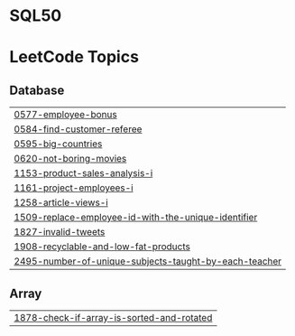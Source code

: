 # SQL50

<!---LeetCode Topics Start-->
# LeetCode Topics
## Database
|  |
| ------- |
| [0577-employee-bonus](https://github.com/pneel199/SQL50/tree/master/0577-employee-bonus) |
| [0584-find-customer-referee](https://github.com/pneel199/SQL50/tree/master/0584-find-customer-referee) |
| [0595-big-countries](https://github.com/pneel199/SQL50/tree/master/0595-big-countries) |
| [0620-not-boring-movies](https://github.com/pneel199/SQL50/tree/master/0620-not-boring-movies) |
| [1153-product-sales-analysis-i](https://github.com/pneel199/SQL50/tree/master/1153-product-sales-analysis-i) |
| [1161-project-employees-i](https://github.com/pneel199/SQL50/tree/master/1161-project-employees-i) |
| [1258-article-views-i](https://github.com/pneel199/SQL50/tree/master/1258-article-views-i) |
| [1509-replace-employee-id-with-the-unique-identifier](https://github.com/pneel199/SQL50/tree/master/1509-replace-employee-id-with-the-unique-identifier) |
| [1827-invalid-tweets](https://github.com/pneel199/SQL50/tree/master/1827-invalid-tweets) |
| [1908-recyclable-and-low-fat-products](https://github.com/pneel199/SQL50/tree/master/1908-recyclable-and-low-fat-products) |
| [2495-number-of-unique-subjects-taught-by-each-teacher](https://github.com/pneel199/SQL50/tree/master/2495-number-of-unique-subjects-taught-by-each-teacher) |
## Array
|  |
| ------- |
| [1878-check-if-array-is-sorted-and-rotated](https://github.com/pneel199/SQL50/tree/master/1878-check-if-array-is-sorted-and-rotated) |
<!---LeetCode Topics End-->